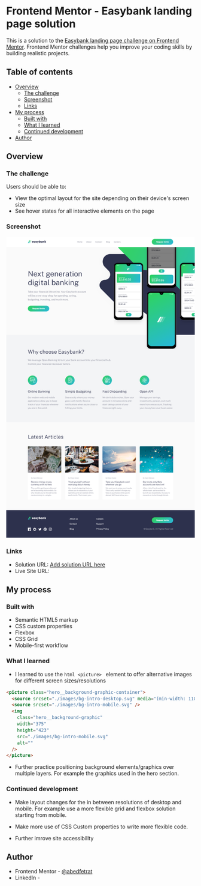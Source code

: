 # Frontend Mentor - Easybank landing page solution

This is a solution to the [Easybank landing page challenge on Frontend Mentor](https://www.frontendmentor.io/challenges/easybank-landing-page-WaUhkoDN). Frontend Mentor challenges help you improve your coding skills by building realistic projects.

## Table of contents

- [Overview](#overview)
  - [The challenge](#the-challenge)
  - [Screenshot](#screenshot)
  - [Links](#links)
- [My process](#my-process)
  - [Built with](#built-with)
  - [What I learned](#what-i-learned)
  - [Continued development](#continued-development)
- [Author](#author)

## Overview

### The challenge

Users should be able to:

- View the optimal layout for the site depending on their device's screen size
- See hover states for all interactive elements on the page

### Screenshot

![](./desktop-screenshot.png)

### Links

- Solution URL: [Add solution URL here](https://your-solution-url.com)
- Live Site URL: [](https://abedfetrat.github.io/fem01-easybank-landing-page/)

## My process

### Built with

- Semantic HTML5 markup
- CSS custom properties
- Flexbox
- CSS Grid
- Mobile-first workflow

### What I learned

- I learned to use the `html <picture> ` element to offer alternative images for different screen sizes/resolutions

```html
<picture class="hero__background-graphic-container">
  <source srcset="./images/bg-intro-desktop.svg" media="(min-width: 1100px)" />
  <source srcset="./images/bg-intro-mobile.svg" />
  <img
    class="hero__background-graphic"
    width="375"
    height="423"
    src="./images/bg-intro-mobile.svg"
    alt=""
  />
</picture>
```

- Further practice positioning background elements/graphics over multiple layers.
  For example the graphics used in the hero section.

### Continued development

- Make layout changes for the in between resolutions of desktop and mobile.
  For example use a more flexible grid and flexbox solution starting from mobile.

- Make more use of CSS Custom properties to write more flexible code.

- Further imrove site accessibillty

## Author

- Frontend Mentor - [@abedfetrat](https://www.frontendmentor.io/profile/abedfetrat)
- LinkedIn - [](https://www.linkedin.com/in/abed-fetrat-84728717a?lipi=urn%3Ali%3Apage%3Ad_flagship3_profile_view_base_contact_details%3BUKdPHQu3Qm%2B6krqAb0fxCw%3D%3D)
